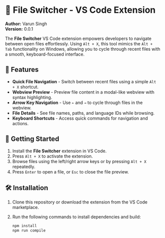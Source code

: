 # 📁 File Switcher - VS Code Extension

**Author:** Varun Singh  
**Version:** 0.0.1

The **File Switcher** VS Code extension empowers developers to navigate between open files effortlessly. Using `Alt + X`, this tool mimics the `Alt + Tab` functionality on Windows, allowing you to cycle through recent files with a smooth, keyboard-focused interface.

## 🌟 Features

- **Quick File Navigation** - Switch between recent files using a simple `Alt + X` shortcut.
- **Webview Preview** - Preview file content in a modal-like webview with syntax highlighting.
- **Arrow Key Navigation** - Use `←` and `→` to cycle through files in the webview.
- **File Details** - See file names, paths, and language IDs while browsing.
- **Keyboard Shortcuts** - Access quick commands for navigation and actions.

## 🚀 Getting Started

1. Install the **File Switcher** extension in VS Code.
2. Press `Alt + X` to activate the extension.
3. Browse files using the left/right arrow keys or by pressing `Alt + X` repeatedly.
4. Press `Enter` to open a file, or `Esc` to close the file preview.

## 🛠️ Installation

1. Clone this repository or download the extension from the VS Code marketplace.
2. Run the following commands to install dependencies and build:

   ```bash
   npm install
   npm run compile
   ```
